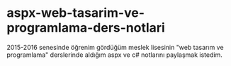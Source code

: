 # aspx-web-tasarim-ve-programlama-ders-notlari
2015-2016 senesinde öğrenim gördüğüm meslek lisesinin "web tasarım ve programlama" derslerinde aldığım aspx ve c# notlarını paylaşmak istedim.
